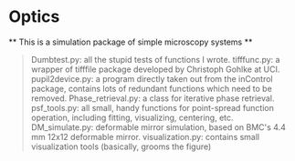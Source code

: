# Optics
** This is a simulation package of simple microscopy systems ** 

> Dumbtest.py: all the stupid tests of functions I wrote.
> tifffunc.py: a wrapper of tifffile package developed by	Christoph Gohlke at UCI. 
> pupil2device.py: a program directly taken out from the inControl package, contains lots of redundant functions which need to be removed. 
> Phase_retrieval.py: a class for iterative phase retrieval. 
> psf_tools.py: all small, handy functions for point-spread function operation, including fitting, visualizing, centering, etc.
> DM_simulate.py: deformable mirror simulation, based on BMC's 4.4 mm 12x12 deformable mirror. 
> visualization.py: contains small visualization tools (basically, grooms the figure)


